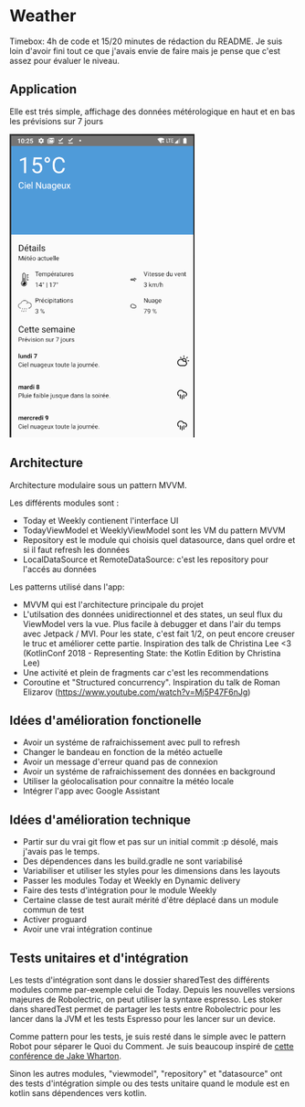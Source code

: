 # Weather

Timebox: 4h de code et 15/20 minutes de rédaction du README.
Je suis loin d'avoir fini tout ce que j'avais envie de faire mais je pense que c'est assez pour évaluer le niveau.

## Application

Elle est trés simple, affichage des données métérologique en haut et en bas les prévisions sur 7 jours

![Image de l'application](screenshoot/app.png "Title")

## Architecture

Architecture modulaire sous un pattern MVVM.

Les différents modules sont :
 - Today et Weekly contienent l'interface UI
 - TodayViewModel et WeeklyViewModel sont les VM du pattern MVVM
 - Repository est le module qui choisis quel datasource, dans quel ordre et si il faut refresh les données
 - LocalDataSource et RemoteDataSource: c'est les repository pour l'accés au données

Les patterns utilisé dans l'app:
 - MVVM qui est l'architecture principale du projet
 - L'utilsation des données unidirectionnel et des states, un seul flux du ViewModel vers la vue. Plus facile à debugger et dans l'air du temps avec Jetpack / MVI.
 Pour les state, c'est fait 1/2, on peut encore creuser le truc et améliorer cette partie.
 Inspiration des talk de Christina Lee <3 (KotlinConf 2018 - Representing State: the Kotlin Edition by Christina Lee)
 - Une activité et plein de fragments car c'est les recommendations
 - Coroutine et "Structured concurrency". Inspiration du talk de Roman Elizarov (https://www.youtube.com/watch?v=Mj5P47F6nJg)

## Idées d'amélioration fonctionelle

 - Avoir un systéme de rafraichissement avec pull to refresh
 - Changer le bandeau en fonction de la météo actuelle
 - Avoir un message d'erreur quand pas de connexion
 - Avoir un systéme de rafraichissement des données en background
 - Utiliser la géolocalisation pour connaitre la météo locale
 - Intégrer l'app avec Google Assistant

## Idées d'amélioration technique

  - Partir sur du vrai git flow et pas sur un initial commit :p désolé, mais j'avais pas le temps.
  - Des dépendences dans les build.gradle ne sont variabilisé
  - Variabiliser et utiliser les styles pour les dimensions dans les layouts
  - Passer les modules Today et Weekly en Dynamic delivery
  - Faire des tests d'intégration pour le module Weekly
  - Certaine classe de test aurait mérité d'être déplacé dans un module commun de test
  - Activer proguard
  - Avoir une vrai intégration continue

## Tests unitaires et d'intégration

Les tests d'intégration sont dans le dossier sharedTest des différents modules comme par-exemple celui de Today.
Depuis les nouvelles versions majeures de Robolectric, on peut utiliser la syntaxe espresso.
Les stoker dans sharedTest permet de partager les tests entre Robolectric pour les lancer dans la JVM et les tests Espresso pour les lancer sur un device.

Comme pattern pour les tests, je suis resté dans le simple avec le pattern Robot pour séparer le Quoi du Comment.
Je suis beaucoup inspiré de [cette conférence de Jake Wharton](https://jakewharton.com/testing-robots/).

Sinon les autres modules, "viewmodel", "repository" et "datasource" ont des tests d'intégration simple ou des tests unitaire quand le module est en kotlin sans dépendences vers kotlin.
 
